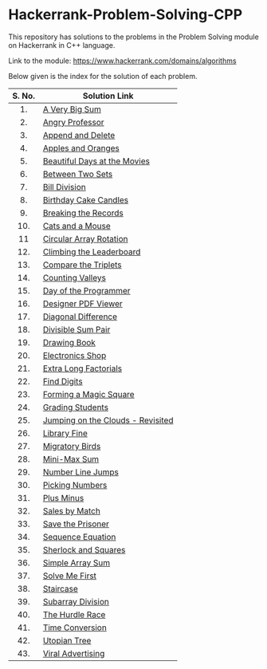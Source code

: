 # Hackerrank-Problem-Solving-CPP
This repository has solutions to the problems in the Problem Solving module on Hackerrank in C++ language.

Link to the module: https://www.hackerrank.com/domains/algorithms

Below given is the index for the solution of each problem.

| S. No.  | Solution Link |
|:---------------:|---------------|
|1.| [A Very Big Sum](https://github.com/niharika1102/Hackerrank-Problem-Solving-CPP/blob/main/A%20Very%20Big%20Sum.cpp)  |
|2.|[Angry Professor](https://github.com/niharika1102/Hackerrank-Problem-Solving-CPP/blob/main/Angry%20Professor.cpp)|
|3.|[Append and Delete](https://github.com/niharika1102/Hackerrank-Problem-Solving-CPP/blob/main/Append%20and%20Delete.cpp)|
|4.| [Apples and Oranges](https://github.com/niharika1102/Hackerrank-Problem-Solving-CPP/blob/main/Apple%20and%20Orange.cpp)  |
|5.|[Beautiful Days at the Movies](https://github.com/niharika1102/Hackerrank-Problem-Solving-CPP/blob/main/Beautiful%20Days%20at%20the%20Movies.cpp)|
|6.| [Between Two Sets](https://github.com/niharika1102/Hackerrank-Problem-Solving-CPP/blob/main/Between%20Two%20Sets.cpp)|
|7.|[Bill Division](https://github.com/niharika1102/Hackerrank-Problem-Solving-CPP/blob/main/Bill%20Division.cpp)|
|8.| [Birthday Cake Candles](https://github.com/niharika1102/Hackerrank-Problem-Solving-CPP/blob/main/Birthday%20Cake%20Candles.cpp)|
|9.|[Breaking the Records](https://github.com/niharika1102/Hackerrank-Problem-Solving-CPP/blob/main/Breaking%20the%20Records.cpp)|
|10.|[Cats and a Mouse](https://github.com/niharika1102/Hackerrank-Problem-Solving-CPP/blob/main/Cats%20and%20a%20Mouse.cpp)|
|11|[Circular Array Rotation](https://github.com/niharika1102/Hackerrank-Problem-Solving-CPP/blob/main/Circular%20Array%20Rotation.cpp)|
|12.|[Climbing the Leaderboard](https://github.com/niharika1102/Hackerrank-Problem-Solving-CPP/blob/main/Climbing%20the%20Leaderboard.cpp)|
|13.|[Compare the Triplets](https://github.com/niharika1102/Hackerrank-Problem-Solving-CPP/blob/main/Compare%20the%20Triplets.cpp)|
|14.|[Counting Valleys](https://github.com/niharika1102/Hackerrank-Problem-Solving-CPP/blob/main/Counting%20Valleys.cpp)|
|15.|[Day of the Programmer](https://github.com/niharika1102/Hackerrank-Problem-Solving-CPP/blob/main/Day%20of%20the%20Programmer.cpp)|
|16.|[Designer PDF Viewer](https://github.com/niharika1102/Hackerrank-Problem-Solving-CPP/blob/main/Designer%20PDF%20Viewer.cpp)|
|17.|[Diagonal Difference](https://github.com/niharika1102/Hackerrank-Problem-Solving-CPP/blob/main/Diagonal%20Difference.cpp)|
|18.|[Divisible Sum Pair](https://github.com/niharika1102/Hackerrank-Problem-Solving-CPP/blob/main/Divisible%20Sum%20Pair.cpp)|
|19.|[Drawing Book](https://github.com/niharika1102/Hackerrank-Problem-Solving-CPP/blob/main/Drawing%20Book.cpp)|
|20.|[Electronics Shop](https://github.com/niharika1102/Hackerrank-Problem-Solving-CPP/blob/main/Electronics%20Shop.cpp)|
|21.|[Extra Long Factorials](https://github.com/niharika1102/Hackerrank-Problem-Solving-CPP/blob/main/Extra%20Long%20Factorials.cpp)|
|22.|[Find Digits](https://github.com/niharika1102/Hackerrank-Problem-Solving-CPP/blob/main/Find%20Digits.cpp)|
|23.|[Forming a Magic Square](https://github.com/niharika1102/Hackerrank-Problem-Solving-CPP/blob/main/Forming%20a%20Magic%20Square.cpp)|
|24.|[Grading Students](https://github.com/niharika1102/Hackerrank-Problem-Solving-CPP/blob/main/Grading%20Students.cpp)|
|25.|[Jumping on the Clouds - Revisited](https://github.com/niharika1102/Hackerrank-Problem-Solving-CPP/blob/main/Jumping%20on%20the%20Clouds%20-%20Revisited.cpp)|
|26.|[Library Fine](https://github.com/niharika1102/Hackerrank-Problem-Solving-CPP/blob/main/Library%20Fine.cpp)|
|27.|[Migratory Birds](https://github.com/niharika1102/Hackerrank-Problem-Solving-CPP/blob/main/Migratory%20Birds.cpp)|
|28.|[Mini-Max Sum](https://github.com/niharika1102/Hackerrank-Problem-Solving-CPP/blob/main/Mini-Max%20Sum.cpp)|
|29.|[Number Line Jumps](https://github.com/niharika1102/Hackerrank-Problem-Solving-CPP/blob/main/Number%20Line%20Jumps.cpp)|
|30.|[Picking Numbers](https://github.com/niharika1102/Hackerrank-Problem-Solving-CPP/blob/main/Picking%20Numbers.cpp)|
|31.|[Plus Minus](https://github.com/niharika1102/Hackerrank-Problem-Solving-CPP/blob/main/Plus%20Minus.cpp)|
|32.|[Sales by Match](https://github.com/niharika1102/Hackerrank-Problem-Solving-CPP/blob/main/Sales%20By%20Match.cpp)|
|33.|[Save the Prisoner](https://github.com/niharika1102/Hackerrank-Problem-Solving-CPP/blob/main/Save%20The%20Prisoner.cpp)|
|34.|[Sequence Equation](https://github.com/niharika1102/Hackerrank-Problem-Solving-CPP/blob/main/Sequence%20Equation.cpp)|
|35.|[Sherlock and Squares](https://github.com/niharika1102/Hackerrank-Problem-Solving-CPP/blob/main/Sherlock%20and%20Squares.cpp)|
|36.|[Simple Array Sum](https://github.com/niharika1102/Hackerrank-Problem-Solving-CPP/blob/main/Simple%20Array%20Sum.cpp)|
|37.|[Solve Me First](https://github.com/niharika1102/Hackerrank-Problem-Solving-CPP/blob/main/Solve%20Me%20First.cpp)|
|38.|[Staircase](https://github.com/niharika1102/Hackerrank-Problem-Solving-CPP/blob/main/Staircase.cpp)|
|39.|[Subarray Division](https://github.com/niharika1102/Hackerrank-Problem-Solving-CPP/blob/main/Subarray%20Division.cpp)|
|40.|[The Hurdle Race](https://github.com/niharika1102/Hackerrank-Problem-Solving-CPP/blob/main/The%20Hurdle%20Race.cpp)|
|41.|[Time Conversion](https://github.com/niharika1102/Hackerrank-Problem-Solving-CPP/blob/main/Time%20Conversion.cpp)|
|42.|[Utopian Tree](https://github.com/niharika1102/Hackerrank-Problem-Solving-CPP/blob/main/Utopian%20Tree.cpp)|
|43.|[Viral Advertising](https://github.com/niharika1102/Hackerrank-Problem-Solving-CPP/blob/main/Viral%20Advertising.cpp)|
